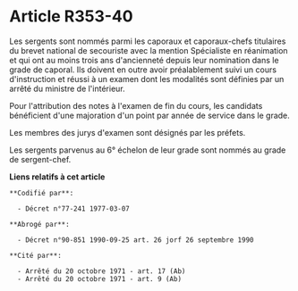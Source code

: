 # Article R353-40

Les sergents sont nommés parmi les caporaux et caporaux-chefs titulaires du brevet national de secouriste avec la mention
Spécialiste en réanimation et qui ont au moins trois ans d'ancienneté depuis leur nomination dans le grade de caporal. Ils
doivent en outre avoir préalablement suivi un cours d'instruction et réussi à un examen dont les modalités sont définies par
un arrêté du ministre de l'intérieur.

Pour l'attribution des notes à l'examen de fin du cours, les candidats bénéficient d'une majoration d'un point par année de
service dans le grade.

Les membres des jurys d'examen sont désignés par les préfets.

Les sergents parvenus au 6° échelon de leur grade sont nommés au grade de sergent-chef.

**Liens relatifs à cet article**

	**Codifié par**:

	  - Décret n°77-241 1977-03-07

	**Abrogé par**:

	  - Décret n°90-851 1990-09-25 art. 26 jorf 26 septembre 1990

	**Cité par**:

	  - Arrêté du 20 octobre 1971 - art. 17 (Ab)
	  - Arrêté du 20 octobre 1971 - art. 9 (Ab)
